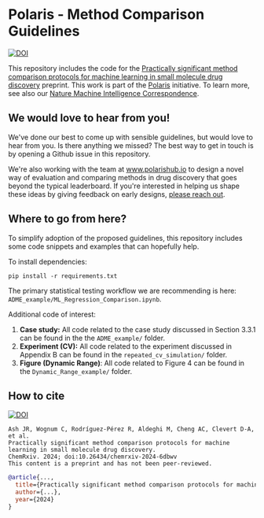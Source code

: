 # Polaris - Method Comparison Guidelines
[![DOI](https://img.shields.io/badge/DOI-10.26434%2Fchemrxiv--2024--6dbwv-blue)](https://doi.org/10.26434/chemrxiv-2024-6dbwv)

This repository includes the code for the [Practically significant method comparison protocols for machine learning in small molecule drug discovery](https://chemrxiv.org/engage/chemrxiv/article-details/6723cc305a82cea2faa7278a) preprint. This work is part of the [Polaris](https://polarishub.io/guidelines/small-molecules) initiative. To learn more, see also our [Nature Machine Intelligence Correspondence](https://doi.org/10.1038/s42256-024-00911-w).

## We would love to hear from you!
We've done our best to come up with sensible guidelines, but would love to hear from you. Is there anything we missed? The best way to get in touch is by opening a Github issue in this repository.

We're also working with the team at www.polarishub.io to design a novel way of evaluation and comparing methods in drug discovery that goes beyond the typical leaderboard. If you're interested in helping us shape these ideas by giving feedback on early designs, [please reach out]().

## Where to go from here?
To simplify adoption of the proposed guidelines, this repository includes some code snippets and examples that can hopefully help.

To install dependencies:

```
pip install -r requirements.txt
```

The primary statistical testing workflow we are recommending is here: `ADME_example/ML_Regression_Comparison.ipynb`.

Additional code of interest:

1. **Case study:** All code related to the case study discussed in Section 3.3.1 can be found in the the `ADME_example/` folder.
2. **Experiment (CV):** All code related to the experiment discussed in Appendix B can be found in the `repeated_cv_simulation/` folder.
3. **Figure (Dynamic Range)**: All code related to Figure 4 can be found in the `Dynamic_Range_example/` folder.

## How to cite
[![DOI](https://img.shields.io/badge/DOI-10.26434%2Fchemrxiv--2024--6dbwv-blue)](https://doi.org/10.26434/chemrxiv-2024-6dbwv)

```
Ash JR, Wognum C, Rodríguez-Pérez R, Aldeghi M, Cheng AC, Clevert D-A, et al.
Practically significant method comparison protocols for machine learning in small molecule drug discovery.
ChemRxiv. 2024; doi:10.26434/chemrxiv-2024-6dbwv
This content is a preprint and has not been peer-reviewed.
```

```bib
@article{...,
  title={Practically significant method comparison protocols for machine learning in small molecule drug discovery},
  author={...},
  year={2024}
}
```
